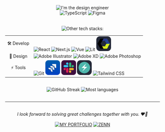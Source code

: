 <div align="center">
  <img src="https://capsule-render.vercel.app/api?type=waving&height=280&color=gradient&text=Hi,%20I'm%20the%20Design%20Engineer.&reversal=true&section=header&animation=twinkling&fontAlignY=50&textBg=false&fontAlign=50&fontSize=32" alt="I'm the design engineer" />
  <br>
  <div>
    <img src="https://skillicons.dev/icons?i=ts" width="96" height="96" alt="TypeScript" /> <img src="https://skillicons.dev/icons?i=figma" width="96" height="96" alt="Figma" />
  </div>
  <br>
  <br>
  <img src="https://readme-typing-svg.demolab.com?font=Fira+Code&size=16&pause=1000&color=61DBFB&background=1A1E25&vCenter=true&width=400&lines=Other+tech+stacks%3A" alt="Other tech stacks:" />
  <table>
    <tr>
      <td align="center">🛠 Develop</td>
      <td>
        <img src="https://skillicons.dev/icons?i=react" alt="React" />
        <img src="https://skillicons.dev/icons?i=nextjs" alt="Next.js" />
        <img src="https://skillicons.dev/icons?i=vue" alt="Vue" />
        <img src="https://skillicons.dev/icons?i=lit" alt="Lit" />
        <img src="./icons/web-components.png" alt="Web Components" height="48" />
      </td>
    </tr>
    <tr>
      <td align="center">🎨 Design</td>
      <td>
        <img src="https://skillicons.dev/icons?i=ai" alt="Adobe Illustrator" />
        <img src="https://skillicons.dev/icons?i=xd" alt="Adobe XD" />
        <img src="https://skillicons.dev/icons?i=ps" alt="Adobe Photoshop" />
      </td>
    </tr>
    <tr>
      <td align="center">⚡ Tools</td>
      <td>
        <img src="https://skillicons.dev/icons?i=git" alt="Git" />
        <img src="./icons/jira.png" alt="Jira" height="48" />
        <img src="./icons/slack.png" alt="Slack" height="48" />
        <img src="./icons/chakraui.png" alt="ChakraUI" height="48" />
        <img src="https://skillicons.dev/icons?i=tailwind" alt="Tailwind CSS" />
      </td>
    </tr>
  </table>
  <br>
  <div>
    <img src="https://streak-stats.demolab.com?user=poetrainy&theme=react&hide_border=true&card_width=240&card_height=200&hide_current_streak=true&hide_longest_streak=true" alt="GitHub Streak" height="176" />
    <img src="https://github-readme-stats.vercel.app/api/top-langs/?username=poetrainy&layout=compact&hide_border=true&hide=dockerfile&theme=react" alt="Most languages" height="176" />
  </div>
  <br>
  <hr>
  <br>
  <em>I look forward to solving great challenges together with you. ❤️‍🔥</em>
  <br>
  <br>
  <a href="https://poetrainy.vercel.app/" target="_blank"><img src="https://img.shields.io/badge/%20Portfolio-61DBFB?style=for-the-badge&logo=Zsh&logoColor=1A1E25" alt="MY PORTFOLIO" /></a>
  <a href="https://zenn.dev/poetrainy" target="_blank"><img src="https://img.shields.io/badge/Zenn-3ea8ff?style=for-the-badge&logo=Zenn&logoColor=white" alt="ZENN" /></a>
  <br>
  <br>
  <img src="https://capsule-render.vercel.app/api?type=waving&height=160&color=gradient&reversal=true&section=footer" alt="" />
</div>
